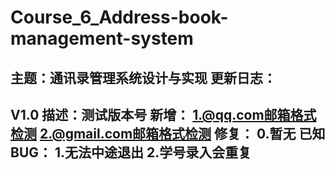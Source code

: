 ﻿# Course_6_Address-book-management-system
主题：通讯录管理系统设计与实现
更新日志：
----------------------------------------------------------------------
V1.0
描述：测试版本号
新增：
1.@qq.com邮箱格式检测
2.@gmail.com邮箱格式检测
修复：
0.暂无
已知BUG：
1.无法中途退出
2.学号录入会重复
----------------------------------------------------------------------
